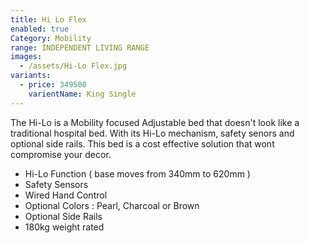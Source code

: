 ```yaml
---
title: Hi Lo Flex
enabled: true
Category: Mobility
range: INDEPENDENT LIVING RANGE
images:
  - /assets/Hi-Lo Flex.jpg
variants:
  - price: 349500
    varientName: King Single
---
```


The Hi-Lo is a Mobility focused Adjustable bed that doesn't look like a traditional hospital bed. With its Hi-Lo mechanism, safety senors and optional side rails. This bed is a cost effective solution that wont compromise your decor.
* Hi-Lo Function ( base moves from 340mm to 620mm )
* Safety Sensors
* Wired Hand Control
* Optional Colors : Pearl, Charcoal or Brown
* Optional Side Rails
* 180kg weight rated